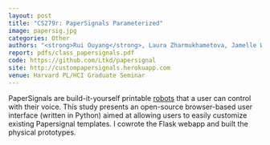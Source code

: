 ```yaml
---
layout: post
title: "CS279r: PaperSignals Parameterized"
image: papersig.jpg
categories: Other 
authors: "<strong>Rui Ouyang</strong>, Laura Zharmukhametova, Jamelle Watson-Daniels"
report: pdfs/class_papersignals.pdf
code: https://github.com/Ltkd/papersignal
site: http://custompapersignals.herokuapp.com
venue: Harvard PL/HCI Graduate Seminar
---
```


PaperSignals are build-it-yourself printable [robots](papersignals.withgoogle.com/) that a user
can control with their voice. This study presents an open-source browser-based user interface (written in Python) aimed at allowing users to easily customize existing Papersignal
templates. I cowrote the Flask webapp and built the physical prototypes.
